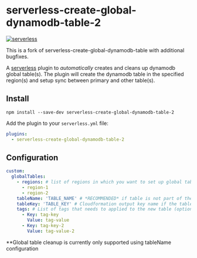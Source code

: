 # serverless-create-global-dynamodb-table-2
[![serverless](http://public.serverless.com/badges/v3.svg)](http://www.serverless.com)

This is a fork of serverless-create-global-dynamodb-table with additional bugfixes.

A [serverless](http://www.serverless.com) plugin to _automatically_ creates and cleans up dynamodb global table(s).
The plugin will create the dynamodb table in the specified region(s) and setup sync between  primary and other table(s).

## Install

`npm install --save-dev serverless-create-global-dynamodb-table-2`

Add the plugin to your `serverless.yml` file:

```yaml
plugins:
  - serverless-create-global-dynamodb-table-2
```

## Configuration


```yaml
custom:
  globalTables:
    - regions: # list of regions in which you want to set up global tables
      - region-1
      - region-2
    tableName: 'TABLE_NAME' # *RECOMMENDED* if table is not part of the service then specify the table name. If tableKey param exists then tableName is ignored.
    tableKey: 'TABLE_KEY' # Cloudformation output key name if the table is created as part of same serverless service. does not support resource removal
    tags: # List of tags that needs to applied to the new table (optional)
      - Key: tag-key
        Value: tag-value
      - Key: tag-key-2
        Value: tag-value-2
```

**Global table cleanup is currently only supported using tableName configuration

